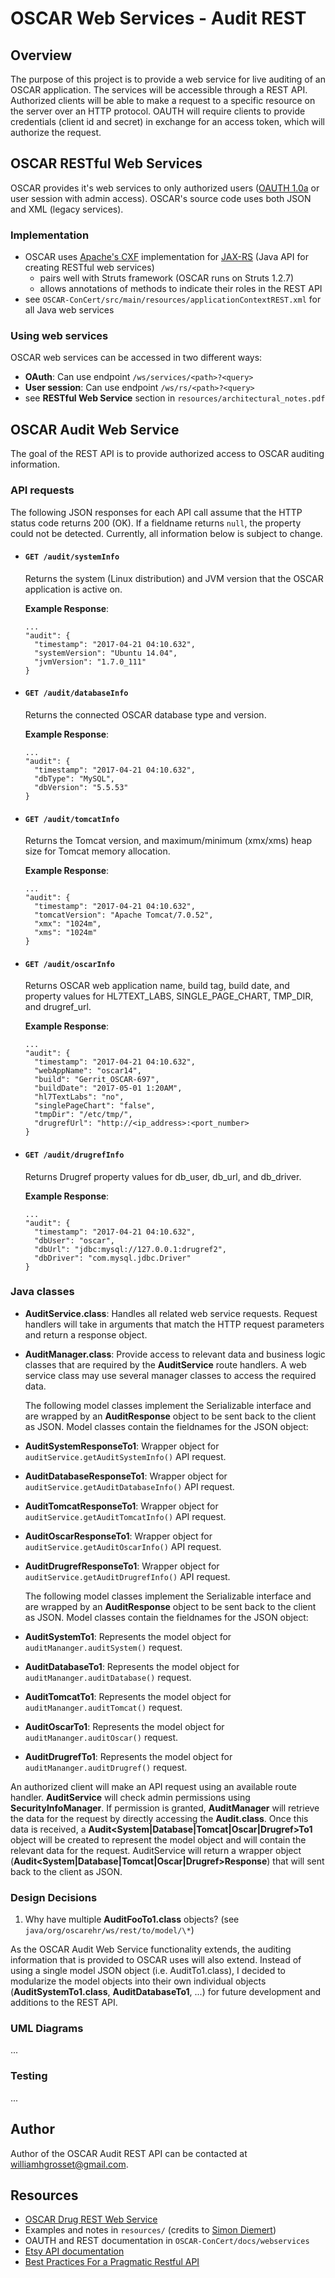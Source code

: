 # OSCAR Web Services - Audit REST
## Overview
The purpose of this project is to provide a web service for live auditing of an OSCAR application. The services will be accessible through a REST API. Authorized clients will be able to make a request to a specific resource on the server over an HTTP protocol. OAUTH will require clients to provide credentials (client id and secret) in exchange for an access token, which will authorize the request.

## OSCAR RESTful Web Services
OSCAR provides it's web services to only authorized users ([OAUTH 1.0a](https://oauth.net/core/1.0a/) or user session with admin access). OSCAR's source code uses both JSON and XML (legacy services).

### Implementation
+ OSCAR uses [Apache's CXF](https://en.wikipedia.org/wiki/Apache_CXF) implementation for [JAX-RS](https://en.wikipedia.org/wiki/Java_API_for_XML_Web_Services) (Java API for creating RESTful web services)
    - pairs well with Struts framework (OSCAR runs on Struts 1.2.7)
    - allows annotations of methods to indicate their roles in the REST API
+ see ```OSCAR-ConCert/src/main/resources/applicationContextREST.xml``` for all Java web services

### Using web services
OSCAR web services can be accessed in two different ways:
+ **OAuth**: Can use endpoint ```/ws/services/<path>?<query>```
+ **User session**: Can use endpoint ```/ws/rs/<path>?<query>```
+ see **RESTful Web Service** section in ```resources/architectural_notes.pdf```

## OSCAR Audit Web Service
The goal of the REST API is to provide authorized access to OSCAR auditing information.

### API requests
The following JSON responses for each API call assume that the HTTP status code returns 200 (OK). If a fieldname returns `null`, the property could not be detected. Currently, all information below is subject to change.
+ #### ```GET /audit/systemInfo```

  Returns the system (Linux distribution) and JVM version that the OSCAR application is active on.

  **Example Response**:
  ```
  ...
  "audit": {
    "timestamp": "2017-04-21 04:10.632",
    "systemVersion": "Ubuntu 14.04",
    "jvmVersion": "1.7.0_111"
  }
  ```
+ #### ```GET /audit/databaseInfo```

  Returns the connected OSCAR database type and version.  
  
  **Example Response**:
  ```
  ...
  "audit": {
    "timestamp": "2017-04-21 04:10.632",
    "dbType": "MySQL",
    "dbVersion": "5.5.53"
  }
  ```
+ #### ```GET /audit/tomcatInfo```

  Returns the Tomcat version, and maximum/minimum (xmx/xms) heap size for Tomcat memory allocation.  
  
  **Example Response**:
  ```
  ...
  "audit": {
    "timestamp": "2017-04-21 04:10.632",
    "tomcatVersion": "Apache Tomcat/7.0.52",
    "xmx": "1024m",
    "xms": "1024m"
  }
  ```
+ #### ```GET /audit/oscarInfo```

  Returns OSCAR web application name, build tag, build date, and property values for HL7TEXT_LABS, SINGLE_PAGE_CHART, TMP_DIR, and drugref_url. 
  
  **Example Response**:
  ```
  ...
  "audit": {
    "timestamp": "2017-04-21 04:10.632",
    "webAppName": "oscar14",
    "build": "Gerrit_OSCAR-697",
    "buildDate": "2017-05-01 1:20AM",
    "hl7TextLabs": "no",
    "singlePageChart": "false",
    "tmpDir": "/etc/tmp/",
    "drugrefUrl": "http://<ip_address>:<port_number>
  }
  ```
+ #### ```GET /audit/drugrefInfo```

  Returns Drugref property values for db_user, db_url, and db_driver.
  
  **Example Response**:
  ```
  ...
  "audit": {
    "timestamp": "2017-04-21 04:10.632",
    "dbUser": "oscar",
    "dbUrl": "jdbc:mysql://127.0.0.1:drugref2",
    "dbDriver": "com.mysql.jdbc.Driver"
  }
  ```

### Java classes
+ **AuditService.class**: Handles all related web service requests. Request handlers will take in arguments that match the HTTP request parameters and return a response object.
+ **AuditManager.class**: Provide access to relevant data and business logic classes that are required by the **AuditService** route handlers. A web service class may use several manager classes to access the required data.  
 
  The following model classes implement the Serializable interface and are wrapped by an **AuditResponse** object to be sent back to the client as JSON. Model classes contain the fieldnames for the JSON object:
+ **AuditSystemResponseTo1**: Wrapper object for `auditService.getAuditSystemInfo()` API request. 
+ **AuditDatabaseResponseTo1**: Wrapper object for `auditService.getAuditDatabaseInfo()` API request. 
+ **AuditTomcatResponseTo1**: Wrapper object for `auditService.getAuditTomcatInfo()` API request. 
+ **AuditOscarResponseTo1**: Wrapper object for `auditService.getAuditOscarInfo()` API request. 
+ **AuditDrugrefResponseTo1**: Wrapper object for `auditService.getAuditDrugrefInfo()` API request.  
 
  The following model classes implement the Serializable interface and are wrapped by an **AuditResponse** object to be sent back to the client as JSON. Model classes contain the fieldnames for the JSON object:
+ **AuditSystemTo1**: Represents the model object for `auditMananger.auditSystem()` request.
+ **AuditDatabaseTo1**: Represents the model object for `auditMananger.auditDatabase()` request.
+ **AuditTomcatTo1**: Represents the model object for `auditMananger.auditTomcat()` request.
+ **AuditOscarTo1**: Represents the model object for `auditMananger.auditOscar()` request.
+ **AuditDrugrefTo1**: Represents the model object for `auditMananger.auditDrugref()` request.

An authorized client will make an API request using an available route handler. **AuditService** will check admin permissions using **SecurityInfoManager**. If permission is granted, **AuditManager** will retrieve the data for the request by directly accessing the **Audit.class**. Once this data is received, a **Audit<System|Database|Tomcat|Oscar|Drugref>To1** object will be created to represent the model object and will contain the relevant data for the request. AuditService will return a wrapper object (**Audit<System|Database|Tomcat|Oscar|Drugref>Response**) that will sent back to the client as JSON.

### Design Decisions
1. Why have multiple **AuditFooTo1.class** objects? (see `java/org/oscarehr/ws/rest/to/model/\*`)  

As the OSCAR Audit Web Service functionality extends, the auditing information that is provided to OSCAR uses will also extend. Instead of using a single model JSON object (i.e. AuditTo1.class), I decided to modularize the model objects into their own individual objects (**AuditSystemTo1.class**, **AuditDatabaseTo1**, ...) for future development and additions to the REST API.

### UML Diagrams
...

### Testing
...

## Author
Author of the OSCAR Audit REST API can be contacted at williamhgrosset@gmail.com.

## Resources
+ [OSCAR Drug REST Web Service](https://github.com/williamgrosset/OSCAR-ConCert/commit/4964b70cf4963b44cc3d2feba17d5e9b7df159a5)
+ Examples and notes in ```resources/``` (credits to [Simon Diemert](https://github.com/sdiemert))
+ OAUTH and REST documentation in ```OSCAR-ConCert/docs/webservices```
+ [Etsy API documentation](https://etsy.com/developers/documentation/getting_started/api_basics)
+ [Best Practices For a Pragmatic Restful API](http://vinaysahni.com/best-practices-for-a-pragmatic-restful-api)
